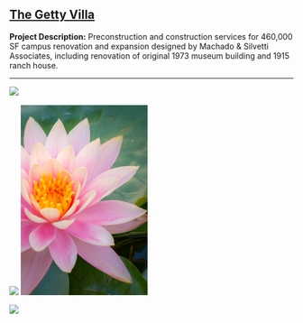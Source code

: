 ## [The Getty Villa](https://www.getty.edu/visit/villa/)

**Project Description:** Preconstruction and construction services for 460,000 SF campus renovation and expansion designed by Machado & Silvetti Associates, including renovation of original 1973 museum building and 1915 ranch house.

---

<img src="images/getty_villa_1.jpg?raw=true" width = "500"/>

<img src="images/getty_villa_3.jpg?raw=true" width = "225"/>                        <img src="images/getty_villa_4.jpg?raw=true" width = "225"/>

<img src="images/getty_villa_2.jpg?raw=true" width = "500"/>





